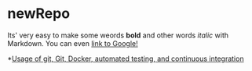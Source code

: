 # newRepo

Its' very easy to make some weords **bold** and other words *italic* with Markdown. 
You can even [link to Google!](http://google.com)

*[Usage of git, Git, Docker, automated testing, and continuous integration](/git.md)